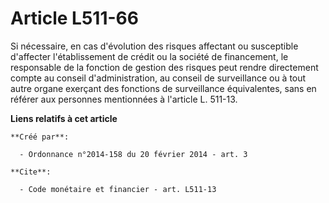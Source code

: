 # Article L511-66

Si nécessaire, en cas d'évolution des risques affectant ou susceptible d'affecter l'établissement de crédit ou la société de
financement, le responsable de la fonction de gestion des risques peut rendre directement compte au conseil d'administration,
au conseil de surveillance ou à tout autre organe exerçant des fonctions de surveillance équivalentes, sans en référer aux
personnes mentionnées à l'article L. 511-13.

**Liens relatifs à cet article**

	**Créé par**:

	  - Ordonnance n°2014-158 du 20 février 2014 - art. 3

	**Cite**:

	  - Code monétaire et financier - art. L511-13
